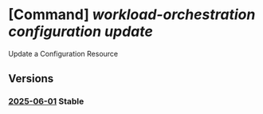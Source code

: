 # [Command] _workload-orchestration configuration update_

Update a Configuration Resource

## Versions

### [2025-06-01](/Resources/mgmt-plane/L3N1YnNjcmlwdGlvbnMve30vcmVzb3VyY2Vncm91cHMve30vcHJvdmlkZXJzL21pY3Jvc29mdC5lZGdlL2NvbmZpZ3VyYXRpb25zL3t9/2025-06-01.xml) **Stable**

<!-- mgmt-plane /subscriptions/{}/resourcegroups/{}/providers/microsoft.edge/configurations/{} 2025-06-01 -->
